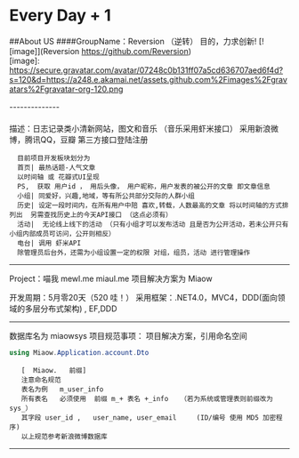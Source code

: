 Every Day + 1
=================

##About US
####GroupName：Reversion （逆转） 目的，力求创新!
[![image]](Reversion https://github.com/Reversion)  
[image]: https://secure.gravatar.com/avatar/07248c0b131ff07a5cd636707aed6f4d?s=120&d=https://a248.e.akamai.net/assets.github.com%2Fimages%2Fgravatars%2Fgravatar-org-120.png

--------------

描述：日志记录类小清新网站，图文和音乐 （音乐采用虾米接口）
      采用新浪微博，腾讯QQ，豆瓣 第三方接口登陆注册  
          
      目前项目开发板块划分为
      首页| 最热话题-人气文章
      以时间轴 或 花瓣式UI呈现   
      PS,  获取 用户id ， 用后头像， 用户昵称，用户发表的被公开的文章 即文章信息
      小组| 同爱好，兴趣,地域，等有所公共部分交际的人群小组     
      历史| 设定一段时间内，在所有用户中陪 喜欢,转载，人数最高的文章 将以时间轴的方式排列出  另需查找历史上的今天API接口 （这点必须有）
      活动|  无论线上线下的活动 （只有小组才可以发布活动 且是否为公开活动，若未公开只有小组内部成员可访问，公开则相反）
      电台| 调用 虾米API
      除管理员后台外，还需为小组设置一定的权限 对组，组员，活动 进行管理操作
     

--------------
Project：喵我  mewl.me
               miaul.me
               项目解决方案为 Miaow



开发周期：5月零20天（520 哇！）
采用框架：.NET4.0，MVC4，DDD(面向领域的多层分布式架构) , EF,DDD 

--------------


数据库名为  miaowsys 
项目规范事项：
       项目解决方案，引用命名空间  
```C#
using Miaow.Application.account.Dto
```
       
       [  Miaow.   前缀]
       注意命名规范 
       表名为例   m_user_info   
       所有表名   必须使用  前缀 m_+ 表名 +_info   （若为系统或管理表则前缀改为 sys_）
       其字段 user_id ,   user_name, user_email     (ID/编号 使用 MD5 加密程序)
       以上规范参考新浪微博数据库

--------------       

